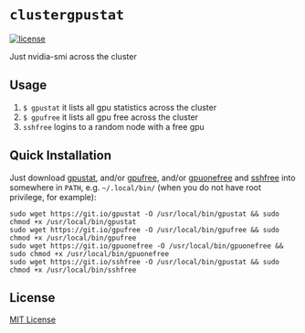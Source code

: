 `clustergpustat`
=========

[![license](https://img.shields.io/github/license/wookayin/gpustat.svg?maxAge=86400)](LICENSE)

Just nvidia-smi across the cluster

Usage
-----

1. `$ gpustat`
    it lists all gpu statistics across the cluster
2. `$ gpufree`
    it lists all gpu free across the cluster
3. `sshfree`
    logins to a random node with a free gpu


Quick Installation
------------------

Just download [gpustat][script_gitio], and/or [gpufree][script_gitio], and/or [gpuonefree][script_gitio] and [sshfree][script_gitio] into somewhere in `PATH`, e.g. `~/.local/bin/`
(when you do not have root privilege, for example):

```
sudo wget https://git.io/gpustat -O /usr/local/bin/gpustat && sudo chmod +x /usr/local/bin/gpustat
sudo wget https://git.io/gpufree -O /usr/local/bin/gpufree && sudo chmod +x /usr/local/bin/gpufree
sudo wget https://git.io/gpuonefree -O /usr/local/bin/gpuonefree && sudo chmod +x /usr/local/bin/gpuonefree
sudo wget https://git.io/sshfree -O /usr/local/bin/gpustat && sudo chmod +x /usr/local/bin/sshfree
```

[script_gitio]: https://git.io/gpustat.py
[script_stable]: https://raw.githubusercontent.com/wookayin/gpustat/v0.2.0/gpustat.py


License
-------

[MIT License](LICENSE)
